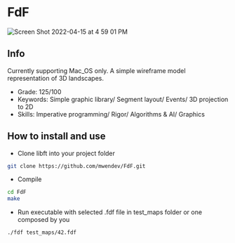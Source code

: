 # FdF
![Screen Shot 2022-04-15 at 4 59 01 PM](https://user-images.githubusercontent.com/83368424/163586921-40a7cca3-801f-45f6-82fa-c9f4e321652c.png)

## Info

Currently supporting Mac_OS only.
A simple wireframe model representation of 3D landscapes.

- Grade: 125/100
- Keywords: Simple graphic library/ Segment layout/ Events/ 3D projection to 2D
- Skills: Imperative programming/ Rigor/ Algorithms & AI/ Graphics

## How to install and use

- Clone libft into your project folder

```sh
git clone https://github.com/mwendev/FdF.git
```

- Compile

```sh
cd FdF
make
```

- Run executable with selected .fdf file in test_maps folder or one composed by you

```sh
./fdf test_maps/42.fdf
```
